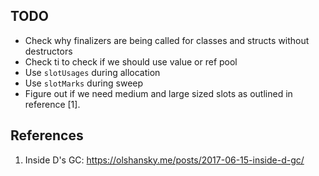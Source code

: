 ## TODO

- Check why finalizers are being called for classes and structs without destructors
- Check ti to check if we should use value or ref pool
- Use `slotUsages` during allocation
- Use `slotMarks` during sweep
- Figure out if we need medium and large sized slots as outlined in reference [1].

## References

1. Inside D's GC:
https://olshansky.me/posts/2017-06-15-inside-d-gc/
